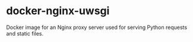 # docker-nginx-uwsgi
Docker image for an Nginx proxy server used for serving Python requests and static files.
